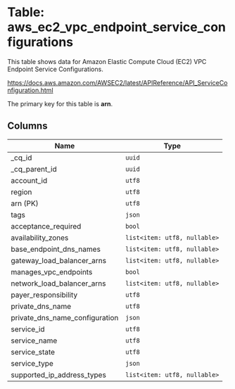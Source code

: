 # Table: aws_ec2_vpc_endpoint_service_configurations

This table shows data for Amazon Elastic Compute Cloud (EC2) VPC Endpoint Service Configurations.

https://docs.aws.amazon.com/AWSEC2/latest/APIReference/API_ServiceConfiguration.html

The primary key for this table is **arn**.

## Columns

| Name          | Type          |
| ------------- | ------------- |
|_cq_id|`uuid`|
|_cq_parent_id|`uuid`|
|account_id|`utf8`|
|region|`utf8`|
|arn (PK)|`utf8`|
|tags|`json`|
|acceptance_required|`bool`|
|availability_zones|`list<item: utf8, nullable>`|
|base_endpoint_dns_names|`list<item: utf8, nullable>`|
|gateway_load_balancer_arns|`list<item: utf8, nullable>`|
|manages_vpc_endpoints|`bool`|
|network_load_balancer_arns|`list<item: utf8, nullable>`|
|payer_responsibility|`utf8`|
|private_dns_name|`utf8`|
|private_dns_name_configuration|`json`|
|service_id|`utf8`|
|service_name|`utf8`|
|service_state|`utf8`|
|service_type|`json`|
|supported_ip_address_types|`list<item: utf8, nullable>`|